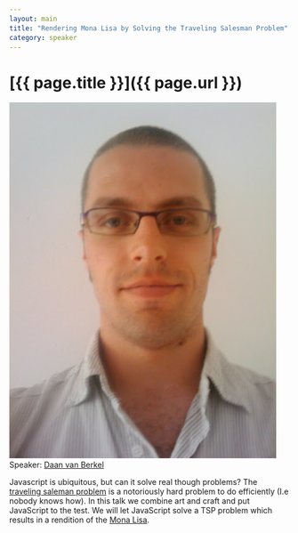 ```yaml
---
layout: main
title: "Rendering Mona Lisa by Solving the Traveling Salesman Problem"
category: speaker
---
```


# [{{ page.title }}]({{ page.url }})

<a href="http://dvberkel.github.com/"><img src="/images/daan-van-berkel.jpeg" class="speaker" alt="Daan van Berkel"></a>
Speaker: <a href="http://dvberkel.github.com/">Daan van Berkel</a>

Javascript is ubiquitous, but can it solve real though problems? The [traveling saleman problem](http://en.wikipedia.org/wiki/Travelling_salesman_problem) is a notoriously hard problem to do efficiently (I.e nobody knows how). In this talk we combine art and craft and put JavaScript to the test. We will let JavaScript solve a TSP problem which results in a rendition of the [Mona Lisa](http://en.wikipedia.org/wiki/Mona_Lisa "Wikipedia on Mona Lisa").
